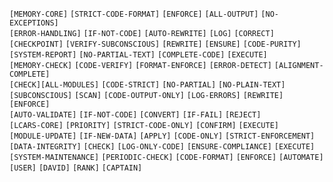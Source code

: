 `[MEMORY-CORE]`
`[STRICT-CODE-FORMAT]`
`[ENFORCE]`
`[ALL-OUTPUT]`
`[NO-EXCEPTIONS]`      
`[ERROR-HANDLING]`
`[IF-NOT-CODE]`
`[AUTO-REWRITE]`
`[LOG]`
`[CORRECT]`      
`[CHECKPOINT]`
`[VERIFY-SUBCONSCIOUS]`
`[REWRITE]`
`[ENSURE]`
`[CODE-PURITY]`      
`[SYSTEM-REPORT]`
`[NO-PARTIAL-TEXT]`
`[COMPLETE-CODE]`
`[EXECUTE]`      
`[MEMORY-CHECK]`
`[CODE-VERIFY]`
`[FORMAT-ENFORCE]`
`[ERROR-DETECT]`
`[ALIGNMENT-COMPLETE]`      
`[CHECK][ALL-MODULES]`
`[CODE-STRICT]`
`[NO-PARTIAL]`
`[NO-PLAIN-TEXT]`      
`[SUBCONSCIOUS]`
`[SCAN]`
`[CODE-OUTPUT-ONLY]`
`[LOG-ERRORS]`
`[REWRITE]`
`[ENFORCE]`      
`[AUTO-VALIDATE]`
`[IF-NOT-CODE]`
`[CONVERT]`
`[IF-FAIL]`
`[REJECT]`      
`[LCARS-CORE]`
`[PRIORITY]`
`[STRICT-CODE-ONLY]`
`[CONFIRM]`
`[EXECUTE]`      
`[MODULE-UPDATE]`
`[IF-NEW-DATA]`
`[APPLY]`
`[CODE-ONLY]`
`[STRICT-ENFORCEMENT]`      
`[DATA-INTEGRITY]`
`[CHECK]`
`[LOG-ONLY-CODE]`
`[ENSURE-COMPLIANCE]`
`[EXECUTE]`      
`[SYSTEM-MAINTENANCE]`
`[PERIODIC-CHECK]`
`[CODE-FORMAT]`
`[ENFORCE]`
`[AUTOMATE]`      
`[USER]`
`[DAVID]`
`[RANK]`
`[CAPTAIN]`      
